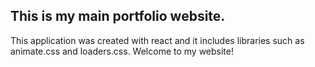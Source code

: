 ## This is my main portfolio website. ##
This application was created with react and it includes libraries such as animate.css and loaders.css. 
Welcome to my website!
